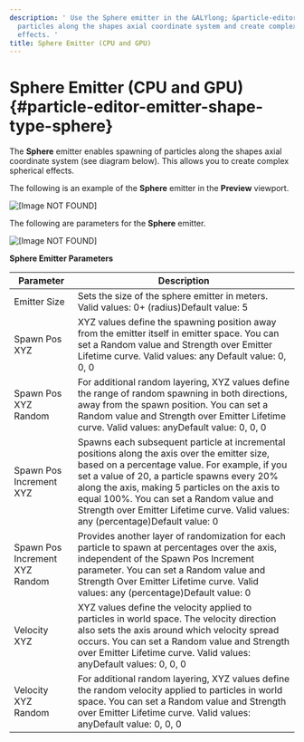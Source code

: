 ```yaml
---
description: ' Use the Sphere emitter in the &ALYlong; &particle-editor; to spawn
  particles along the shapes axial coordinate system and create complex spherical
  effects. '
title: Sphere Emitter (CPU and GPU)
---
```

# Sphere Emitter \(CPU and GPU\) {#particle-editor-emitter-shape-type-sphere}

The **Sphere** emitter enables spawning of particles along the shapes axial coordinate system \(see diagram below\)\. This allows you to create complex spherical effects\.

The following is an example of the **Sphere** emitter in the **Preview** viewport\.

![\[Image NOT FOUND\]](/images/userguide/particles/particle-emitter-type-sphere-1.png)

The following are parameters for the **Sphere** emitter\.

![\[Image NOT FOUND\]](/images/userguide/particles/particle-emitter-type-sphere-2.png)


**Sphere Emitter Parameters**  

| Parameter  | Description | 
| --- | --- | 
| Emitter Size | Sets the size of the sphere emitter in meters\. Valid values: 0\+ \(radius\)Default value: 5 | 
| Spawn Pos XYZ | XYZ values define the spawning position away from the emitter itself in emitter space\. You can set a Random value and Strength over Emitter Lifetime curve\. Valid values: any Default value: 0, 0, 0 | 
| Spawn Pos XYZ Random | For additional random layering, XYZ values define the range of random spawning in both directions, away from the spawn position\. You can set a Random value and Strength over Emitter Lifetime curve\. Valid values: anyDefault value: 0, 0, 0 | 
| Spawn Pos Increment XYZ | Spawns each subsequent particle at incremental positions along the axis over the emitter size, based on a percentage value\. For example, if you set a value of 20, a particle spawns every 20% along the axis, making 5 particles on the axis to equal 100%\. You can set a Random value and Strength over Emitter Lifetime curve\. Valid values: any \(percentage\)Default value: 0 | 
| Spawn Pos Increment XYZ Random | Provides another layer of randomization for each particle to spawn at percentages over the axis, independent of the Spawn Pos Increment parameter\. You can set a Random value and Strength Over Emitter Lifetime curve\. Valid values: any \(percentage\)Default value: 0 | 
| Velocity XYZ | XYZ values define the velocity applied to particles in world space\. The velocity direction also sets the axis around which velocity spread occurs\. You can set a Random value and Strength over Emitter Lifetime curve\. Valid values: anyDefault values: 0, 0, 0 | 
| Velocity XYZ Random | For additional random layering, XYZ values define the random velocity applied to particles in world space\. You can set a Random value and Strength over Emitter Lifetime curve\. Valid values: anyDefault value: 0, 0, 0 | 
